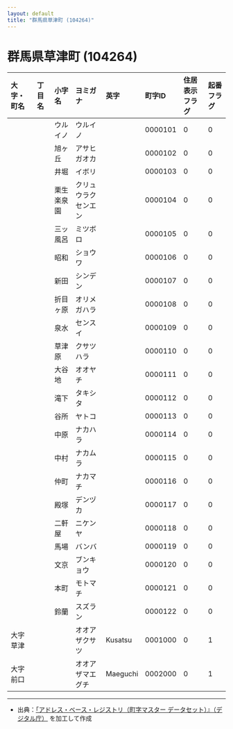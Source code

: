 ```yaml
---
layout: default
title: "群馬県草津町 (104264)"
---
```


# 群馬県草津町 (104264)

| 大字・町名 | 丁目名 | 小字名 | ヨミガナ | 英字 | 町字ID | 住居表示フラグ | 起番フラグ |
|:---|:---|:---|:---|:---|:---|:---|:---|
|  |  | ウルイノ | ウルイノ |  | 0000101 | 0 | 0 |
|  |  | 旭ヶ丘 | アサヒガオカ |  | 0000102 | 0 | 0 |
|  |  | 井堀 | イボリ |  | 0000103 | 0 | 0 |
|  |  | 栗生楽泉園 | クリュウラクセンエン |  | 0000104 | 0 | 0 |
|  |  | 三ッ風呂 | ミツボロ |  | 0000105 | 0 | 0 |
|  |  | 昭和 | ショウワ |  | 0000106 | 0 | 0 |
|  |  | 新田 | シンデン |  | 0000107 | 0 | 0 |
|  |  | 折目ヶ原 | オリメガハラ |  | 0000108 | 0 | 0 |
|  |  | 泉水 | センスイ |  | 0000109 | 0 | 0 |
|  |  | 草津原 | クサツハラ |  | 0000110 | 0 | 0 |
|  |  | 大谷地 | オオヤチ |  | 0000111 | 0 | 0 |
|  |  | 滝下 | タキシタ |  | 0000112 | 0 | 0 |
|  |  | 谷所 | ヤトコ |  | 0000113 | 0 | 0 |
|  |  | 中原 | ナカハラ |  | 0000114 | 0 | 0 |
|  |  | 中村 | ナカムラ |  | 0000115 | 0 | 0 |
|  |  | 仲町 | ナカマチ |  | 0000116 | 0 | 0 |
|  |  | 殿塚 | デンヅカ |  | 0000117 | 0 | 0 |
|  |  | 二軒屋 | ニケンヤ |  | 0000118 | 0 | 0 |
|  |  | 馬場 | バンバ |  | 0000119 | 0 | 0 |
|  |  | 文京 | ブンキョウ |  | 0000120 | 0 | 0 |
|  |  | 本町 | モトマチ |  | 0000121 | 0 | 0 |
|  |  | 鈴蘭 | スズラン |  | 0000122 | 0 | 0 |
| 大字草津 |  |  | オオアザクサツ | Kusatsu | 0001000 | 0 | 1 |
| 大字前口 |  |  | オオアザマエグチ | Maeguchi | 0002000 | 0 | 1 |

---

- 出典：[「アドレス・ベース・レジストリ（町字マスター データセット）』（デジタル庁）](https://www.digital.go.jp/policies/base_registry_address/) を加工して作成